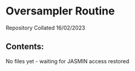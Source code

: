 # Oversampler Routine
Repository Collated 16/02/2023

## Contents:
No files yet - waiting for JASMIN access restored